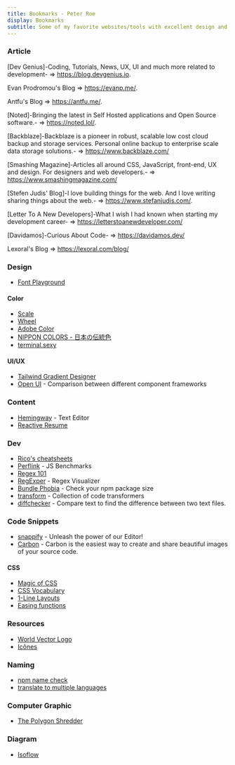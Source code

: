 ```yaml
---
title: Bookmarks - Peter Roe
display: Bookmarks
subtitle: Some of my favorite websites/tools with excellent design and UX that I highly recommend
---
```


### Article

[Dev Genius]-Coding, Tutorials, News, UX, UI and much more related to development- =>  https://blog.devgenius.io.

Evan Prodromou's Blog => https://evanp.me/. 

Antfu's Blog => https://antfu.me/.

[Noted]-Bringing the latest in Self Hosted applications and Open Source software.- => https://noted.lol/.

[Backblaze]-Backblaze is a pioneer in robust, scalable low cost cloud backup and storage services. Personal online backup to enterprise scale data storage solutions.- => https://www.backblaze.com/

[Smashing Magazine]-Articles all around CSS, JavaScript, front-end, UX and design. For designers and web developers.- => https://www.smashingmagazine.com/

[Stefen Judis' Blog]-I love building things for the web. And I love writing sharing things about the web.- => https://www.stefanjudis.com/.

[Letter To A New Developers]-What I wish I had known when starting my development career- => https://letterstoanewdeveloper.com/

[Davidamos]-Curious About Code- => https://davidamos.dev/

Lexoral's Blog => https://lexoral.com/blog/

### Design

- [Font Playground](https://play.typedetail.com/)

#### Color

- [Scale](https://hihayk.github.io/scale/)
- [Wheel](https://hihayk.github.io/wheel/)
- [Adobe Color](https://color.adobe.com/)
- [NIPPON COLORS - 日本の伝統色](https://nipponcolors.com/)
- [terminal.sexy](https://terminal.sexy/)

#### UI/UX

- [Tailwind Gradient Designer](https://tailwind-gradient-designer.csspost.com/)
- [Open UI](https://open-ui.org/) - Comparison between different component frameworks

### Content

- [Hemingway](http://www.hemingwayapp.com/) - Text Editor
- [Reactive Resume](https://rxresu.me/)

### Dev

- [Rico's cheatsheets](https://devhints.io/)
- [Perflink](https://perf.link/) - JS Benchmarks
- [Regex 101](https://regex101.com/)
- [RegExper](https://regexper.com/) - Regex Visualizer
- [Bundle Phobia](https://bundlephobia.com/) - Check your npm package size
- [transform](https://transform.tools/) - Collection of code transformers
- [diffchecker](https://www.diffchecker.com/) - Compare text to find the difference between two text files.

### Code Snippets

- [snappify](https://snappify.io/) - Unleash the power of our Editor!
- [Carbon](https://carbon.now.sh/) - Carbon is the easiest way to create and share beautiful images of your source code.

#### CSS

- [Magic of CSS](https://adamschwartz.co/magic-of-css/)
- [CSS Vocabulary](http://apps.workflower.fi/vocabs/css/en)
- [1-Line Layouts](http://1linelayouts.glitch.me/)
- [Easing functions](https://easings.net/)

### Resources

- [World Vector Logo](https://worldvectorlogo.com/)
- [Icônes](http://icones.js.org/)

### Naming

- [npm name check](https://remarkablemark.org/npm-package-name-checker/)
- [translate to multiple languages](https://smodin.me/translate-one-text-into-multiple-languages)

### Computer Graphic

- [The Polygon Shredder](https://www.clicktorelease.com/code/polygon-shredder/)

### Diagram

- [Isoflow](https://isoflow.io/)
